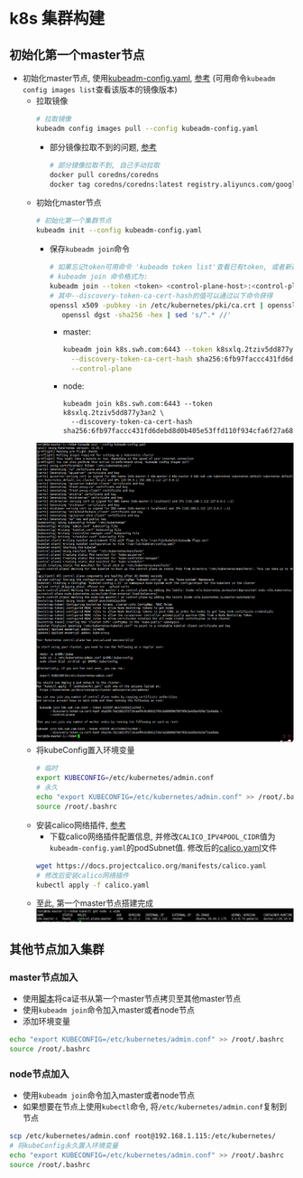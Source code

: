 # k8s 集群构建

## 初始化第一个master节点
- 初始化master节点, 使用[kubeadm-config.yaml](kubeadm-config.yaml), [参考](https://kubernetes.io/docs/reference/setup-tools/kubeadm/kubeadm-init/#config-file) 
(可用命令`kubeadm config images list`查看该版本的镜像版本)
    - 拉取镜像
        ```bash
        # 拉取镜像
        kubeadm config images pull --config kubeadm-config.yaml
        ```
        - 部分镜像拉取不到的问题, [参考](https://www.jianshu.com/p/78601ae3e988)
            ```bash
            # 部分镜像拉取不到, 自己手动拉取
            docker pull coredns/coredns
            docker tag coredns/coredns:latest registry.aliyuncs.com/google_containers/coredns/coredns:v1.8.0
            ```
    - 初始化master节点 
        ```bash
        # 初始化第一个集群节点
        kubeadm init --config kubeadm-config.yaml
        ```
      - 保存`kubeadm join`命令
          ```bash
          # 如果忘记token可用命令 'kubeadm token list'查看已有token, 或者新建新的token
          # kubeadm join 命令格式为:
          kubeadm join --token <token> <control-plane-host>:<control-plane-port> --discovery-token-ca-cert-hash sha256:<hash>
          # 其中--discovery-token-ca-cert-hash的值可以通过以下命令获得
          openssl x509 -pubkey -in /etc/kubernetes/pki/ca.crt | openssl rsa -pubin -outform der 2>/dev/null | \
             openssl dgst -sha256 -hex | sed 's/^.* //'
          ```
          - master:
              ```bash
              kubeadm join k8s.swh.com:6443 --token k8sxlq.2tziv5dd877y3an2 \
              	--discovery-token-ca-cert-hash sha256:6fb97faccc431fd6debd8d0b405e53ffd110f934cfa6f27a688991c84a9a6dec \
              	--control-plane 
              ```
          - node:
              ```
              kubeadm join k8s.swh.com:6443 --token k8sxlq.2tziv5dd877y3an2 \
              	--discovery-token-ca-cert-hash sha256:6fb97faccc431fd6debd8d0b405e53ffd110f934cfa6f27a688991c84a9a6dec
              ```
      ![](picture/master%20init.png)
    - 将kubeConfig置入环境变量
        ```bash
        # 临时
        export KUBECONFIG=/etc/kubernetes/admin.conf
        # 永久
        echo "export KUBECONFIG=/etc/kubernetes/admin.conf" >> /root/.bashrc
        source /root/.bashrc
        ```
    - 安装calico网络插件, [参考](https://docs.projectcalico.org/getting-started/kubernetes/quickstart)
        - 下载calico网络插件配置信息, 并修改`CALICO_IPV4POOL_CIDR`值为`kubeadm-config.yaml`的podSubnet值.
        修改后的[calico.yaml](../../kubernetes-build/yaml/calico.yaml)文件
        ```bash
        wget https://docs.projectcalico.org/manifests/calico.yaml
        # 修改后安装calico网络插件
        kubectl apply -f calico.yaml
        ```
    - 至此, 第一个master节点搭建完成
        ![](picture/first%20master%20okay.png)

## 其他节点加入集群
### master节点加入
- 使用[脚本](../../kubernetes-build/sh/sync.master.ca.sh)将ca证书从第一个master节点拷贝至其他master节点
- 使用`kubeadm join`命令加入master或者node节点
- 添加环境变量
```bash
echo "export KUBECONFIG=/etc/kubernetes/admin.conf" >> /root/.bashrc
source /root/.bashrc
```
### node节点加入
- 使用`kubeadm join`命令加入master或者node节点
- 如果想要在节点上使用`kubectl`命令, 将`/etc/kubernetes/admin.conf`复制到节点
```bash
scp /etc/kubernetes/admin.conf root@192.168.1.115:/etc/kubernetes/
# 将kubeConfig永久置入环境变量
echo "export KUBECONFIG=/etc/kubernetes/admin.conf" >> /root/.bashrc
source /root/.bashrc
```